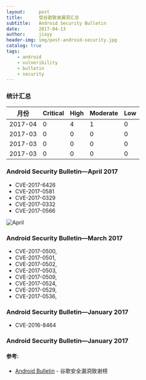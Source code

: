 ```yaml
---
layout:     post
title:      受谷歌致谢漏洞汇总 
subtitle:   Android Security Bulletin 
date:       2017-04-13
author:     jiayy
header-img: img/post-android-security.jpg
catalog: true
tags:
    - android
    - vulneribility
    - bulletin
    - security
---
```


### 统计汇总

<table><thead>
<tr>
<th>月份</th>
<th>Critical</th>
<th>High</th>
<th>Moderate</th>
<th>Low</th>
</tr>
</thead><tbody>
<tr>
<td>2017-04</td>
<td>0</td>
<td>4</td>
<td>1</td>
<td>0</td>
</tr>
<tr>
<td>2017-03</td>
<td>0</td>
<td>0</td>
<td>0</td>
<td>0</td>
</tr>
<tr>
<td>2017-03</td>
<td>0</td>
<td>0</td>
<td>0</td>
<td>0</td>
</tr>
<tr>
<td>2017-03</td>
<td>0</td>
<td>0</td>
<td>0</td>
<td>0</td>
</tr>
</tbody></table>


### Android Security Bulletin—April 2017

* CVE-2017-6426
* CVE-2017-0581
* CVE-2017-0329
* CVE-2017-0332
* CVE-2017-0566

![April](http://photo.weibo.com/1559621090/photos/large/photo_id/4096090025645249/album_id/4096089899853994)

### Android Security Bulletin—March 2017

* CVE-2017-0500, 
* CVE-2017-0501, 
* CVE-2017-0502, 
* CVE-2017-0503, 
* CVE-2017-0509, 
* CVE-2017-0524, 
* CVE-2017-0529, 
* CVE-2017-0536,

### Android Security Bulletin—January 2017

* CVE-2016-8464

### Android Security Bulletin—January 2017

#### 参考:

- [Android Bulletin](https://source.android.com/security/bulletin/) - 谷歌安全漏洞致谢榜
